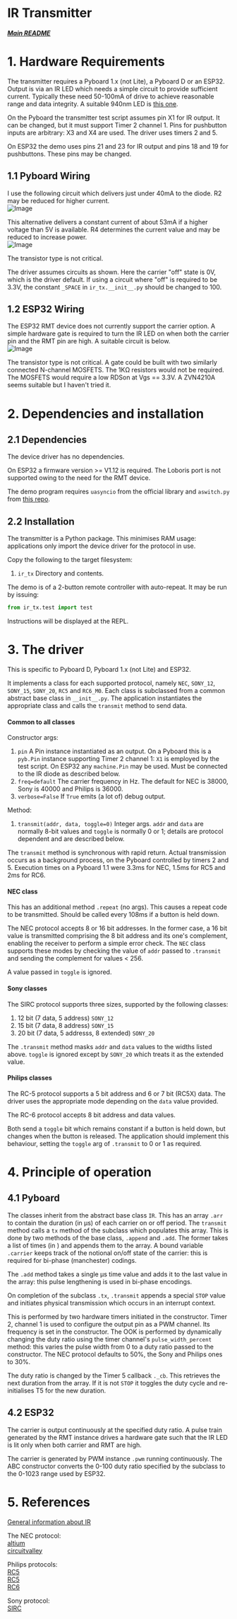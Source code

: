 # IR Transmitter

##### [Main README](./README.md#1-ir-communication)

# 1. Hardware Requirements

The transmitter requires a Pyboard 1.x (not Lite), a Pyboard D or an ESP32.
Output is via an IR LED which needs a simple circuit to provide sufficient
current. Typically these need 50-100mA of drive to achieve reasonable range and
data integrity. A suitable 940nm LED is [this one](https://www.adafruit.com/product/387).

On the Pyboard the transmitter test script assumes pin X1 for IR output. It can
be changed, but it must support Timer 2 channel 1. Pins for pushbutton inputs
are arbitrary: X3 and X4 are used. The driver uses timers 2 and 5.

On ESP32 the demo uses pins 21 and 23 for IR output and pins 18 and 19 for
pushbuttons. These pins may be changed.

## 1.1 Pyboard Wiring

I use the following circuit which delivers just under 40mA to the diode. R2 may
be reduced for higher current.  
![Image](images/circuit.png)

This alternative delivers a constant current of about 53mA if a higher voltage
than 5V is available. R4 determines the current value and may be reduced to
increase power.  
![Image](images/circuit2.png)

The transistor type is not critical.

The driver assumes circuits as shown. Here the carrier "off" state is 0V,
which is the driver default. If using a circuit where "off" is required to be
3.3V, the constant `_SPACE` in `ir_tx.__init__.py` should be changed to 100.

## 1.2 ESP32 Wiring

The ESP32 RMT device does not currently support the carrier option. A simple
hardware gate is required to turn the IR LED on when both the carrier pin and
the RMT pin are high. A suitable circuit is below.  
![Image](images/gate.png)

The transistor type is not critical. A gate could be built with two similarly
connected N-channel MOSFETS. The 1KΩ resistors would not be required. The
MOSFETS would require a low RDSon at Vgs == 3.3V. A ZVN4210A seems suitable
but I haven't tried it.

# 2. Dependencies and installation

## 2.1 Dependencies

The device driver has no dependencies.

On ESP32 a firmware version >= V1.12 is required. The Loboris port is not
supported owing to the need for the RMT device.

The demo program requires `uasyncio` from the official library and `aswitch.py`
from [this repo](https://github.com/peterhinch/micropython-async).

## 2.2 Installation

The transmitter is a Python package. This minimises RAM usage: applications
only import the device driver for the protocol in use.

Copy the following to the target filesystem:
 1. `ir_tx` Directory and contents.

The demo is of a 2-button remote controller with auto-repeat. It may be run by
issuing:
```python
from ir_tx.test import test
```
Instructions will be displayed at the REPL.

# 3. The driver

This is specific to Pyboard D, Pyboard 1.x (not Lite) and ESP32.

It implements a class for each supported protocol, namely `NEC`, `SONY_12`,
`SONY_15`, `SONY_20`, `RC5` and `RC6_M0`.  Each class is subclassed from a
common abstract base class in `__init__.py`. The application instantiates the
appropriate class and calls the `transmit` method to send data.

#### Common to all classes

Constructor args:  
 1. `pin` A Pin instance instantiated as an output. On a Pyboard this is a
 `pyb.Pin` instance supporting Timer 2 channel 1: `X1` is employed by the test
 script. On ESP32 any `machine.Pin` may be used. Must be connected to the IR
 diode as described below.
 2. `freq=default` The carrier frequency in Hz. The default for NEC is 38000,
 Sony is 40000 and Philips is 36000.
 3. `verbose=False` If `True` emits (a lot of) debug output.

Method:
 1. `transmit(addr, data, toggle=0)` Integer args. `addr` and `data` are
 normally 8-bit values and `toggle` is normally 0 or 1; details are protocol
 dependent and are described below.

The `transmit` method is synchronous with rapid return. Actual transmission
occurs as a background process, on the Pyboard controlled by timers 2 and 5.
Execution times on a Pyboard 1.1 were 3.3ms for NEC, 1.5ms for RC5 and 2ms
for RC6.

#### NEC class

This has an additional method `.repeat` (no args). This causes a repeat code to
be transmitted. Should be called every 108ms if a button is held down.

The NEC protocol accepts 8 or 16 bit addresses. In the former case, a 16 bit
value is transmitted comprising the 8 bit address and its one's complement,
enabling the receiver to perform a simple error check. The `NEC` class supports
these modes by checking the value of `addr` passed to `.transmit` and sending
the complement for values < 256.

A value passed in `toggle` is ignored.

#### Sony classes

The SIRC protocol supports three sizes, supported by the following classes:
 1. 12 bit (7 data, 5 address) `SONY_12`
 2. 15 bit (7 data, 8 address) `SONY_15`
 3. 20 bit (7 data, 5 addresss, 8 extended) `SONY_20`

The `.transmit` method masks `addr` and `data` values to the widths listed
above. `toggle` is ignored except by `SONY_20` which treats it as the extended
value.

#### Philips classes

The RC-5 protocol supports a 5 bit address and 6 or 7 bit (RC5X) data. The
driver uses the appropriate mode depending on the `data` value provided.

The RC-6 protocol accepts 8 bit address and data values.

Both send a `toggle` bit which remains constant if a button is held down, but
changes when the button is released. The application should implement this
behaviour, setting the `toggle` arg of `.transmit` to 0 or 1 as required.

# 4. Principle of operation

## 4.1 Pyboard

The classes inherit from the abstract base class `IR`. This has an array `.arr`
to contain the duration (in μs) of each carrier on or off period. The
`transmit` method calls a `tx` method of the subclass which populates this
array. This is done by two methods of the base class, `.append` and `.add`. The
former takes a list of times (in ) and appends them to the array. A bound
variable `.carrier` keeps track of the notional on/off state of the carrier:
this is required for bi-phase (manchester) codings.

The `.add` method takes a single μs time value and adds it to the last value
in the array: this pulse lengthening is used in bi-phase encodings.

On completion of the subclass `.tx`, `.transmit` appends a special `STOP` value
and initiates physical transmission which occurs in an interrupt context.

This is performed by two hardware timers initiated in the constructor. Timer 2,
channel 1 is used to configure the output pin as a PWM channel. Its frequency
is set in the constructor. The OOK is performed by dynamically changing the
duty ratio using the timer channel's `pulse_width_percent` method: this varies
the pulse width from 0 to a duty ratio passed to the constructor. The NEC
protocol defaults to 50%, the Sony and Philips ones to 30%.

The duty ratio is changed by the Timer 5 callback `._cb`. This retrieves the
next duration from the array. If it is not `STOP` it toggles the duty cycle
and re-initialises T5 for the new duration.

## 4.2 ESP32

The carrier is output continuously at the specified duty ratio. A pulse train
generated by the RMT instance drives a hardware gate such that the IR LED is
lit only when both carrier and RMT are high.

The carrier is generated by PWM instance `.pwm` running continuously. The ABC
constructor converts the 0-100 duty ratio specified by the subclass to the
0-1023 range used by ESP32.

# 5. References

[General information about IR](https://www.sbprojects.net/knowledge/ir/)

The NEC protocol:  
[altium](http://techdocs.altium.com/display/FPGA/NEC+Infrared+Transmission+Protocol)  
[circuitvalley](http://www.circuitvalley.com/2013/09/nec-protocol-ir-infrared-remote-control.html)

Philips protocols:  
[RC5](https://en.wikipedia.org/wiki/RC-5)  
[RC5](https://www.sbprojects.net/knowledge/ir/rc5.php)  
[RC6](https://www.sbprojects.net/knowledge/ir/rc6.php)

Sony protocol:  
[SIRC](https://www.sbprojects.net/knowledge/ir/sirc.php)
